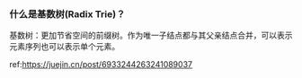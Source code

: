 ### 什么是基数树(Radix Trie)？

基数树：更加节省空间的前缀树。作为唯一子结点都与其父亲结点合并，可以表示元素序列也可以表示单个元素。

ref:https://juejin.cn/post/6933244263241089037